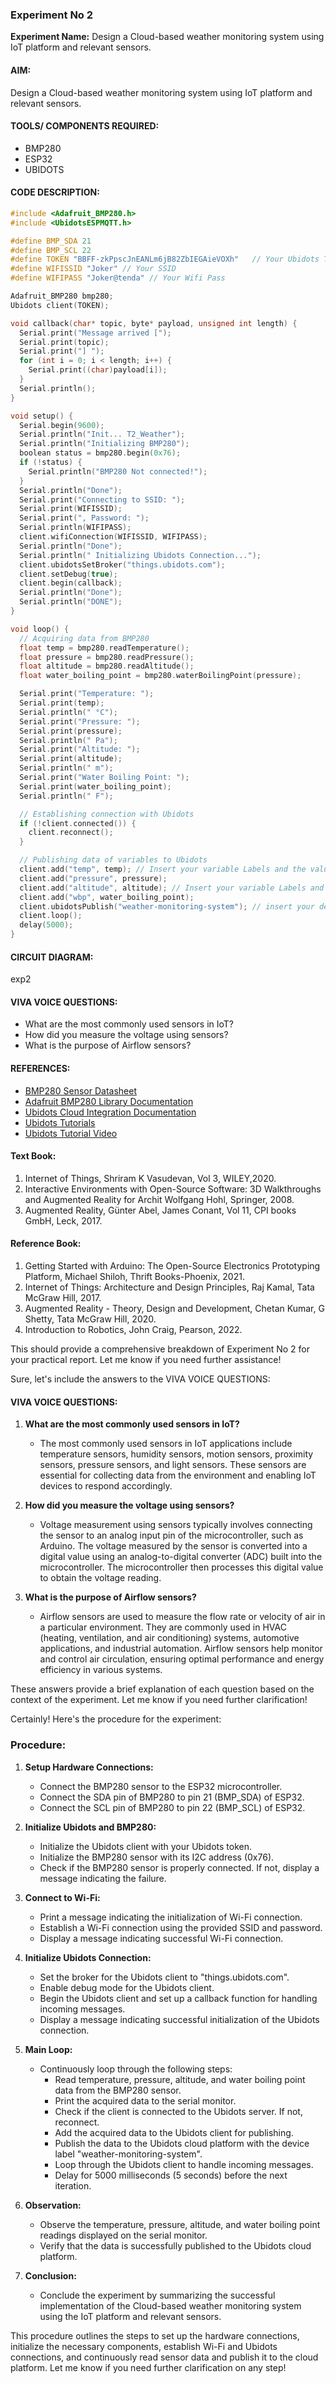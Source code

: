 ### Experiment No 2
**Experiment Name:** Design a Cloud-based weather monitoring system using IoT platform and relevant sensors.

#### AIM:
Design a Cloud-based weather monitoring system using IoT platform and relevant sensors.

#### TOOLS/ COMPONENTS REQUIRED:
- BMP280
- ESP32
- UBIDOTS

#### CODE DESCRIPTION:
```cpp
#include <Adafruit_BMP280.h>
#include <UbidotsESPMQTT.h>

#define BMP_SDA 21
#define BMP_SCL 22
#define TOKEN "BBFF-zkPpscJnEANLm6jB82ZbIEGAieVOXh"   // Your Ubidots TOKEN
#define WIFISSID "Joker" // Your SSID
#define WIFIPASS "Joker@tenda" // Your Wifi Pass

Adafruit_BMP280 bmp280;
Ubidots client(TOKEN);

void callback(char* topic, byte* payload, unsigned int length) {
  Serial.print("Message arrived [");
  Serial.print(topic);
  Serial.print("] ");
  for (int i = 0; i < length; i++) {
    Serial.print((char)payload[i]);
  }
  Serial.println();
}

void setup() {
  Serial.begin(9600);
  Serial.println("Init... T2_Weather");
  Serial.println("Initializing BMP280");
  boolean status = bmp280.begin(0x76);
  if (!status) {
    Serial.println("BMP280 Not connected!");
  }
  Serial.println("Done");
  Serial.print("Connecting to SSID: ");
  Serial.print(WIFISSID);
  Serial.print(", Password: ");
  Serial.println(WIFIPASS);
  client.wifiConnection(WIFISSID, WIFIPASS);
  Serial.println("Done");
  Serial.println(" Initializing Ubidots Connection...");
  client.ubidotsSetBroker("things.ubidots.com");
  client.setDebug(true);
  client.begin(callback);
  Serial.println("Done");
  Serial.println("DONE");
}

void loop() {
  // Acquiring data from BMP280
  float temp = bmp280.readTemperature();
  float pressure = bmp280.readPressure();
  float altitude = bmp280.readAltitude();
  float water_boiling_point = bmp280.waterBoilingPoint(pressure);

  Serial.print("Temperature: ");
  Serial.print(temp);
  Serial.println(" °C");
  Serial.print("Pressure: ");
  Serial.print(pressure);
  Serial.println(" Pa");
  Serial.print("Altitude: ");
  Serial.print(altitude);
  Serial.println(" m");
  Serial.print("Water Boiling Point: ");
  Serial.print(water_boiling_point);
  Serial.println(" F");

  // Establishing connection with Ubidots
  if (!client.connected()) {
    client.reconnect();
  }

  // Publishing data of variables to Ubidots
  client.add("temp", temp); // Insert your variable Labels and the value to be sent
  client.add("pressure", pressure);
  client.add("altitude", altitude); // Insert your variable Labels and the value to be sent
  client.add("wbp", water_boiling_point);
  client.ubidotsPublish("weather-monitoring-system"); // insert your device label here
  client.loop();
  delay(5000);
}

```

#### CIRCUIT DIAGRAM:
exp2

#### VIVA VOICE QUESTIONS:
- What are the most commonly used sensors in IoT?
- How did you measure the voltage using sensors?
- What is the purpose of Airflow sensors?

#### REFERENCES:
- [BMP280 Sensor Datasheet](https://www.bosch-sensortec.com/products/environmental-sensors/pressure-sensors/bmp280/)
- [Adafruit BMP280 Library Documentation](https://cdn-shop.adafruit.com/datasheets/BST-BMP280-DS001-11.pdf)
- [Ubidots Cloud Integration Documentation](https://www.thethingsindustries.com/docs/integrations/cloud-integrations/ubidots/)
- [Ubidots Tutorials](https://iot-fpms.fandom.com/wiki/Ubidots)
- [Ubidots Tutorial Video](https://www.youtube.com/watch?v=YTQdTAXkq8Y)

#### Text Book:
1. Internet of Things, Shriram K Vasudevan, Vol 3, WILEY,2020.
2. Interactive Environments with Open-Source Software: 3D Walkthroughs and Augmented Reality for Archit Wolfgang Hohl, Springer, 2008.
3. Augmented Reality, Günter Abel, James Conant, Vol 11, CPI books GmbH, Leck, 2017.

#### Reference Book:
1. Getting Started with Arduino: The Open-Source Electronics Prototyping Platform, Michael Shiloh, Thrift Books-Phoenix, 2021.
2. Internet of Things: Architecture and Design Principles, Raj Kamal, Tata McGraw Hill, 2017.
3. Augmented Reality - Theory, Design and Development, Chetan Kumar, G Shetty, Tata McGraw Hill, 2020.
4. Introduction to Robotics, John Craig, Pearson, 2022.

This should provide a comprehensive breakdown of Experiment No 2 for your practical report. Let me know if you need further assistance!

Sure, let's include the answers to the VIVA VOICE QUESTIONS:

#### VIVA VOICE QUESTIONS:
1. **What are the most commonly used sensors in IoT?**
   - The most commonly used sensors in IoT applications include temperature sensors, humidity sensors, motion sensors, proximity sensors, pressure sensors, and light sensors. These sensors are essential for collecting data from the environment and enabling IoT devices to respond accordingly.

2. **How did you measure the voltage using sensors?**
   - Voltage measurement using sensors typically involves connecting the sensor to an analog input pin of the microcontroller, such as Arduino. The voltage measured by the sensor is converted into a digital value using an analog-to-digital converter (ADC) built into the microcontroller. The microcontroller then processes this digital value to obtain the voltage reading.

3. **What is the purpose of Airflow sensors?**
   - Airflow sensors are used to measure the flow rate or velocity of air in a particular environment. They are commonly used in HVAC (heating, ventilation, and air conditioning) systems, automotive applications, and industrial automation. Airflow sensors help monitor and control air circulation, ensuring optimal performance and energy efficiency in various systems.

These answers provide a brief explanation of each question based on the context of the experiment. Let me know if you need further clarification!

Certainly! Here's the procedure for the experiment:

### Procedure:

1. **Setup Hardware Connections:**
   - Connect the BMP280 sensor to the ESP32 microcontroller.
   - Connect the SDA pin of BMP280 to pin 21 (BMP_SDA) of ESP32.
   - Connect the SCL pin of BMP280 to pin 22 (BMP_SCL) of ESP32.

2. **Initialize Ubidots and BMP280:**
   - Initialize the Ubidots client with your Ubidots token.
   - Initialize the BMP280 sensor with its I2C address (0x76).
   - Check if the BMP280 sensor is properly connected. If not, display a message indicating the failure.

3. **Connect to Wi-Fi:**
   - Print a message indicating the initialization of Wi-Fi connection.
   - Establish a Wi-Fi connection using the provided SSID and password.
   - Display a message indicating successful Wi-Fi connection.

4. **Initialize Ubidots Connection:**
   - Set the broker for the Ubidots client to "things.ubidots.com".
   - Enable debug mode for the Ubidots client.
   - Begin the Ubidots client and set up a callback function for handling incoming messages.
   - Display a message indicating successful initialization of the Ubidots connection.

5. **Main Loop:**
   - Continuously loop through the following steps:
     - Read temperature, pressure, altitude, and water boiling point data from the BMP280 sensor.
     - Print the acquired data to the serial monitor.
     - Check if the client is connected to the Ubidots server. If not, reconnect.
     - Add the acquired data to the Ubidots client for publishing.
     - Publish the data to the Ubidots cloud platform with the device label "weather-monitoring-system".
     - Loop through the Ubidots client to handle incoming messages.
     - Delay for 5000 milliseconds (5 seconds) before the next iteration.

6. **Observation:**
   - Observe the temperature, pressure, altitude, and water boiling point readings displayed on the serial monitor.
   - Verify that the data is successfully published to the Ubidots cloud platform.

7. **Conclusion:**
   - Conclude the experiment by summarizing the successful implementation of the Cloud-based weather monitoring system using the IoT platform and relevant sensors.

This procedure outlines the steps to set up the hardware connections, initialize the necessary components, establish Wi-Fi and Ubidots connections, and continuously read sensor data and publish it to the cloud platform. Let me know if you need further clarification on any step!


